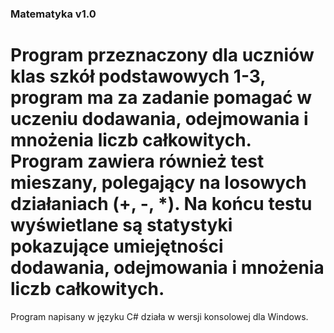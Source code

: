 ### Matematyka v1.0
# Program przeznaczony dla uczniów klas szkół podstawowych 1-3, program ma za zadanie pomagać w uczeniu dodawania, odejmowania i mnożenia liczb całkowitych. Program zawiera również test mieszany, polegający na losowych działaniach (+, -, *). Na końcu testu wyświetlane są statystyki pokazujące umiejętności dodawania, odejmowania i mnożenia liczb całkowitych.

Program napisany w języku C# działa w wersji konsolowej dla Windows.
